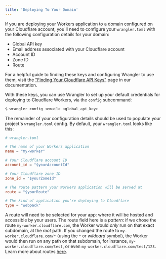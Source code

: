 ```yaml
---
title: 'Deploying To Your Domain'
---
```


If you are deploying your Workers application to a domain configured on your Cloudflare account, you'll need to configure your `wrangler.toml` with the following configuration details for your domain:

- Global API key
- Email address associated with your Cloudflare account
- Account ID
- Zone ID
- Route

For a helpful guide to finding these keys and configuring Wrangler to use them, visit the ["Finding Your Cloudflare API Keys"](/quickstart/api-keys/) page in our documentation.

With these keys, you can use Wrangler to set up your default credentials for deploying to Cloudflare Workers, via the `config` subcommand:

```sh
$ wrangler config <email> <global_api_key>
```

The remainder of your configuration details should be used to populate your project's `wrangler.toml` config. By default, your `wrangler.toml` looks like this:

```toml
# wrangler.toml

# The name of your Workers application
name = "my-worker"

# Your Cloudflare account ID
account_id = "$yourAccountId"

# Your Cloudflare zone ID
zone_id = "$yourZoneId"

# The route pattern your Workers application will be served at
route = "$yourRoute"

# The kind of application you're deploying to Cloudflare
type = "webpack"
```

A route will need to be selected for your app: where it will be hosted and accessible by your users. The route field here is a _pattern_: if we chose the route `my-worker.cloudflare.com`, the Worker would _only_ run on that exact subdomain, at the _root_ path. If you changed the route to `my-worker.cloudflare.com/*` (using the `*` or _wildcard_ symbol), the Worker would then run on any path on that subdomain, for instance, `my-worker.cloudflare.com/test`, or even `my-worker.cloudflare.com/test/123`. Learn more about routes [here](/reference/workers-concepts/routes/).
